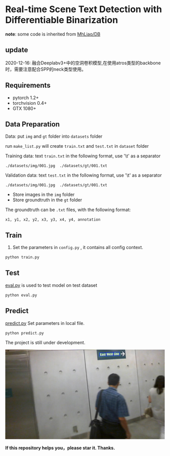 # Real-time Scene Text Detection with Differentiable Binarization

**note**: some code is inherited from [MhLiao/DB](https://github.com/MhLiao/DB)

## update 
2020-12-16: 融合Deeplabv3+中的空洞卷积模型,在使用atros类型的backbone时，需要注意配合SPP的neck类型使用。

## Requirements
* pytorch 1.2+
* torchvision 0.4+
* GTX 1080+

## Data Preparation

Data: put `img` and `gt` folder into `datasets` folder

run `make_list.py` will create `train.txt` and `test.txt` in `dataset` folder 

Training data: text `train.txt` in the following format, use '\t' as a separator

```
./datasets/img/001.jpg	./datasets/gt/001.txt
```

Validation data: text `test.txt` in the following format, use '\t' as a separator
```
./datasets/img/001.jpg	./datasets/gt/001.txt
```
- Store images in the `img` folder
- Store groundtruth in the `gt` folder

The groundtruth can be `.txt` files, with the following format:
```
x1, y1, x2, y2, x3, y3, x4, y4, annotation
```


## Train
1. Set the parameters in `config.py`  , it contains all config context.
```bash
python train.py
```
## Test

[eval.py](eval.py) is used to test model on test dataset

```bash
python eval.py
```

## Predict 
[predict.py](predict.py) Set parameters in local file.

```
python predict.py
```
The project is still under development.

![demo](./result.jpg)

**If this repository helps you，please star it. Thanks.**